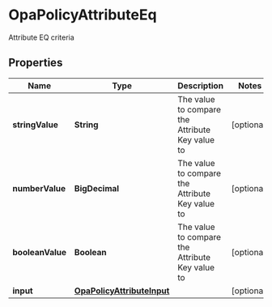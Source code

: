 

# OpaPolicyAttributeEq

Attribute EQ criteria

## Properties

| Name | Type | Description | Notes |
|------------ | ------------- | ------------- | -------------|
|**stringValue** | **String** | The value to compare the Attribute Key value to |  [optional] |
|**numberValue** | **BigDecimal** | The value to compare the Attribute Key value to |  [optional] |
|**booleanValue** | **Boolean** | The value to compare the Attribute Key value to |  [optional] |
|**input** | [**OpaPolicyAttributeInput**](OpaPolicyAttributeInput.md) |  |  [optional] |



